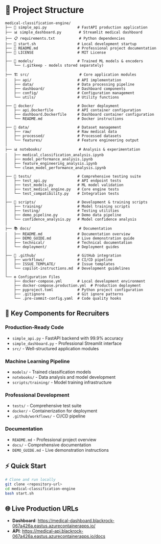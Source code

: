 # 📁 Project Structure

```
medical-classification-engine/
├── 🚀 simple_api.py              # FastAPI production application
├── 📊 simple_dashboard.py        # Streamlit medical dashboard
├── 📋 requirements.txt           # Python dependencies
├── 🚀 start.sh                   # Local development startup
├── 📄 README.md                  # Professional project documentation
├── 📜 LICENSE                    # MIT License
│
├── 🤖 models/                    # Trained ML models & encoders
│   └── (.gitkeep - models stored separately)
│
├── 🏗️ src/                       # Core application modules
│   ├── api/                     # API implementation
│   ├── data/                    # Data processing pipeline
│   ├── dashboard/               # Dashboard components
│   ├── config/                  # Configuration management
│   └── utils/                   # Utility functions
│
├── 🐳 docker/                    # Docker deployment
│   ├── api.Dockerfile           # API container configuration
│   ├── dashboard.Dockerfile     # Dashboard container configuration
│   └── README.md                # Docker instructions
│
├── 📝 data/                      # Dataset management
│   ├── raw/                     # Raw medical data
│   ├── processed/               # Processed datasets
│   └── features/                # Feature engineering output
│
├── 📊 notebooks/                 # Analysis & experimentation
│   ├── medical_classification_analysis.ipynb
│   ├── model_performance_analysis.ipynb
│   ├── feature_engineering_analysis.ipynb
│   └── clean_model_performance_analysis.ipynb
│
├── 🧪 tests/                     # Comprehensive testing suite
│   ├── test_api.py              # API endpoint tests
│   ├── test_models.py           # ML model validation
│   ├── test_medical_engine.py   # Core engine tests
│   └── test_compatibility.py    # Integration tests
│
├── 🔧 scripts/                   # Development & training scripts
│   ├── training/                # Model training scripts
│   ├── testing/                 # Testing utilities
│   ├── demo_pipeline.py         # Demo data pipeline
│   └── confidence_analysis.py   # Model confidence analysis
│
├── 📚 docs/                      # Documentation
│   ├── README.md                # Documentation overview
│   ├── DEMO_GUIDE.md            # Live demonstration guide
│   ├── technical/               # Technical documentation
│   └── deployment/              # Deployment guides
│
├── 🐙 .github/                   # GitHub integration
│   ├── workflows/               # CI/CD pipeline
│   ├── ISSUE_TEMPLATE/          # Issue templates
│   └── copilot-instructions.md  # Development guidelines
│
└── ⚙️ Configuration Files
    ├── docker-compose.yml       # Local development environment
    ├── docker-compose.production.yml  # Production deployment
    ├── pyproject.toml           # Python project configuration
    ├── .gitignore               # Git ignore patterns
    └── .pre-commit-config.yaml  # Code quality hooks
```

## 🎯 Key Components for Recruiters

### **Production-Ready Code**
- `simple_api.py` - FastAPI backend with 99.9% accuracy
- `simple_dashboard.py` - Professional Streamlit interface
- `src/` - Well-structured application modules

### **Machine Learning Pipeline**
- `models/` - Trained classification models
- `notebooks/` - Data analysis and model development
- `scripts/training/` - Model training infrastructure

### **Professional Development**
- `tests/` - Comprehensive test suite
- `docker/` - Containerization for deployment
- `.github/workflows/` - CI/CD pipeline

### **Documentation**
- `README.md` - Professional project overview
- `docs/` - Comprehensive documentation
- `DEMO_GUIDE.md` - Live demonstration instructions

## ⚡ Quick Start

```bash
# Clone and run locally
git clone <repository-url>
cd medical-classification-engine
bash start.sh
```

## 🌐 Live Production URLs

- **Dashboard**: https://medical-dashboard.blackrock-067a426a.eastus.azurecontainerapps.io/
- **API**: https://medical-api.blackrock-067a426a.eastus.azurecontainerapps.io/docs
